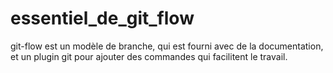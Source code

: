 # essentiel_de_git_flow
git-flow est un modèle de branche, qui est fourni avec de la documentation, et un plugin git pour ajouter des commandes qui facilitent le travail.

